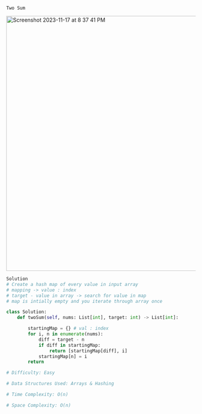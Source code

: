 ```Two Sum ```

<img width="679" alt="Screenshot 2023-11-17 at 8 37 41 PM" src="https://github.com/efloresz/FloresLeetcodeGuide/assets/110843762/ef128757-588c-43ff-8bb0-f1e72873ad6b">

```python
Solution
# Create a hash map of every value in input array
# mapping -> value : index
# target - value in array -> search for value in map
# map is intially empty and you iterate through array once

class Solution:
    def twoSum(self, nums: List[int], target: int) -> List[int]:

        startingMap = {} # val : index
        for i, n in enumerate(nums):
            diff = target - n
            if diff in startingMap:
                return [startingMap[diff], i]
            startingMap[n] = i
        return              

```

```python
# Difficulty: Easy

# Data Structures Used: Arrays & Hashing

# Time Complexity: O(n)

# Space Complexity: O(n)

```
